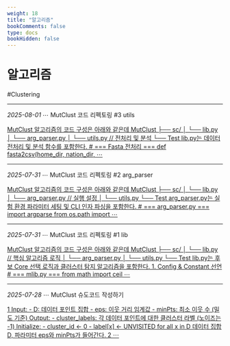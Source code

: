 ```yaml
---
weight: 18
title: "알고리즘"
bookComments: false
type: docs
bookHidden: false
---
```


# 알고리즘

#Clustering

---

*2025-08-01* ⋯ MutClust 코드 리펙토링 #3 utils

[MutClust 알고리즘의 코드 구성은 아래와 같은데 MutClust ├── sc/ │    └── lib.py │    └── arg_parser.py │    └── utils.py // 전처리 및 분석 └── Test lib.py는 데이터 전처리 및 분석 함수를 포함한다. # === Fasta 전처리 === def fasta2csv(home_dir, nation_dir, ⋯](https://yshghid.github.io/docs/study/algorithm/algo9/)

---

*2025-07-31* ⋯ MutClust 코드 리펙토링 #2 arg_parser

[MutClust 알고리즘의 코드 구성은 아래와 같은데 MutClust ├── sc/ │    └── lib.py  │    └── arg_parser.py // 실행 설정 │    └── utils.py └── Test arg_parser.py는 실험 환경 파라미터 세팅 및 CLI 인자 파싱을 포함한다. # === arg_parser.py ===
import argparse from os.path import ⋯](https://yshghid.github.io/docs/study/algorithm/algo2/)


---

*2025-07-31* ⋯ MutClust 코드 리펙토링 #1 lib

[MutClust 알고리즘의 코드 구성은 아래와 같은데 MutClust ├── sc/ │    └── lib.py // 핵심 알고리즘 로직 │    └── arg_parser.py │    └── utils.py └── Test lib.py는 후보 Core 선택 로직과 클러스터 탐지 알고리즘을 포함한다. 1. Config & Constant 선언 # === mlib.py === from math import ceil ⋯](https://yshghid.github.io/docs/study/algorithm/algo1/)

---

*2025-07-28* ⋯ MutClust 슈도코드 작성하기

[1 Input: - D: 데이터 포인트 집합 - eps: 이웃 거리 임계값 - minPts: 최소 이웃 수 (밀도 기준) Output: - cluster_labels: 각 데이터 포인트에 대한 클러스터 라벨 (노이즈는 -1) Initialize: - cluster_id ← 0 - label[x] ← UNVISITED for all x in D 데이터 집합 D, 파라미터 eps와 minPts가 들어간다. 2 ⋯](https://yshghid.github.io/docs/study/ai/ai10/)

#
